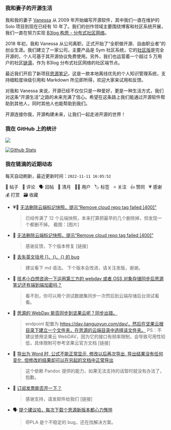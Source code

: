 ### 我和妻子的开源生活

我和我的妻子 [Vanessa](https://github.com/Vanessa219) 从 2009 年开始编写开源软件，其中我们一直在维护的 Solo 项目到现在已经有 10 年了。我们的创作领域主要围绕博客和社区系统开展，我们一直在努力实现 [B3log 构思 - 分布式社区网络](https://ld246.com/article/1546941897596)。

2018 年初，我和 Vanessa 从公司离职，正式开始了“全职做开源、自由职业者”的创业生涯。我们建立了一家公司，主要产品是 Sym 社区系统，它的[社区版](https://github.com/88250/symphony)是完全开源的，个人可基于其开源协议免费使用。另外，我们也运营着一个超过 5 万用户的社区[链滴](https://ld246.com)，作为 B3log 分布式社区网络的社区端节点。

最近我们开启了新项目[思源笔记](https://github.com/siyuan-note/siyuan)，这是一款本地离线优先的个人知识管理系统，支持细粒度块级引用和 Markdown 所见即所得，欢迎大家来试用和反馈。

对我和 Vanessa 来说，开源已经不仅仅只是一种爱好，更是一种生活方式，我们对这条“开源生活”之路的未来充满了信心。希望在这条路上我们能通过开源软件帮助到其他人，同时其他人也能帮助到我们。

开源连接你我，开源构建未来，让我们一起走进开源的世界！

### 我在 GitHub 上的统计

<a title="Hits" target="_blank" href="https://github.com/88250/88250"><img src="https://hits.b3log.org/88250/88250.svg"></a>

[![Github Stats](https://github-readme-stats.vercel.app/api?username=88250&theme=tokyonight&show_icons=true)](https://github.com/88250)

<!--events start -->

### 我在链滴的近期动态

每天自动刷新，最近更新时间：`2022-11-11 16:05:52`

📝 帖子 &nbsp; 💬 评论 &nbsp; 🗣 回帖 &nbsp; 🌙 清月 &nbsp; 👨‍💻 用户 &nbsp; 🏷️ 标签 &nbsp; ⭐️ 关注 &nbsp; 👍 赞同 &nbsp; 💗 感谢 &nbsp; 💰 打赏 &nbsp; 🗃 收藏

* 💗📝 [无法删除云端标记快照，提示“Remove cloud repo tag failed [400]”](https://ld246.com/article/1668139656162)

  > 已经传满了 12 个云端快照，本来打算把最早的几个删除掉，但发现一个都删不掉。 截图：[图片]
* 💬 [无法删除云端标记快照，提示“Remove cloud repo tag failed [400]”](https://ld246.com/article/1668139656162/comment/1668149501052#comments)

  > 感谢反馈，下个版本修复 [链接]
* 💬 [丢失英文括号 []、()、{} 的 bug](https://ld246.com/article/1668107854354/comment/1668146133672#comments)

  > 建议看下 md 语法。 下个版本会改进，请关注发版，谢谢。
* 💬 [技术小白想咨询一下运用第三方的 webdav 或者 OSS 对象存储同步后思源笔记还有端到端加密吗？](https://ld246.com/article/1668103133904/comment/1668136175148#comments)

  > 看不到，你可以用个测试数据集同步一次然后到云端存储后台测试看看。
* 💬 [思源的 WebDav 能否同步到坚果云呢？同步出错。](https://ld246.com/article/1668134695314/comment/1668135025640#comments)

  > endpoint 配置为 https://dav.jianguoyun.com/dav/，然后在坚果云根目录下建立一个文件夹，在思源的云端目录中选择该文件夹。 PS：不建议使用坚果云 WebDAV，因为它的接口有频率限制，会导致可用性较低，具体限制可参考坚果云官方文档 [链接]
* 💬 [导出为 Word 时, 公式不能正常显示, 修改以后再次导出, 导出结果没有任何变化, 但修改的结果却可以在另起的文档中正常导出](https://ld246.com/article/1668052612194/comment/1668134100139#comments)

  > 这个依赖 Pandoc 提供的能力，如果无法支持的话暂时就没有办法了，抱歉。
* 💬 [订阅发票能否开一下？](https://ld246.com/article/1668130415224/comment/1668130958711#comments)

  > 感谢支持，请发邮件给我们 [链接]
* 🗣 [提个建议哈，每次下载个思源新版本都心力憔悴](https://ld246.com/article/1668085160183/comment/1668129663479#comments)

  > @PLA 是个不稳定的 bug，还在找解决方案。


<!--events end -->
